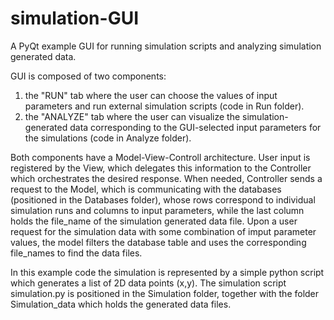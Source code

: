 # simulation-GUI
A PyQt example GUI for running simulation scripts and analyzing simulation generated data.

GUI is composed of two components:
1) the "RUN" tab where the user can choose the values of input parameters and run external simulation scripts (code in Run folder).
2) the "ANALYZE" tab where the user can visualize the simulation-generated data corresponding to the GUI-selected input parameters for the simulations (code in Analyze folder).

Both components have a Model-View-Controll architecture. User input is registered by the View, which delegates this information to the Controller which orchestrates the desired response. When needed, Controller sends a request to the Model, which is communicating with the databases (positioned in the Databases folder), whose rows correspond to individual simulation runs and columns to input parameters, while the last column holds the file_name of the simulation generated data file. Upon a user request for the simulation data with some combination of imput parameter values, the model filters the database table and uses the corresponding file_names to find the data files. 

In this example code the simulation is represented by a simple python script which generates a list of 2D data points (x,y). The simulation script simulation.py is positioned in the Simulation folder, together with the folder Simulation_data which holds the generated data files. 


